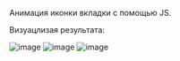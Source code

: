 Анимация иконки вкладки с помощью JS.

Визуацлизая результата:

![image](https://user-images.githubusercontent.com/25858872/134252302-1e0d8984-e801-46f2-8b6e-3e4e7ac69094.png)
![image](https://user-images.githubusercontent.com/25858872/134252318-9fe5a4b8-319d-40fc-a638-319d0769cdc2.png)
![image](https://user-images.githubusercontent.com/25858872/134252332-1fe72bd6-063f-47ee-9b97-8e401ca5b3b8.png)
